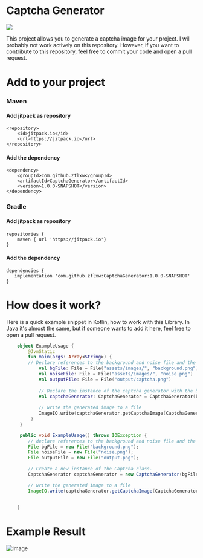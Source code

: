 # Captcha Generator

[![](https://jitpack.io/v/zFlxw/CaptchaGenerator.svg)](https://jitpack.io/#zFlxw/CaptchaGenerator)

This project allows you to generate a captcha image for your project. I will probably not work actively on this repository. However, if you want to contribute to this repository, feel free to commit your code and open a pull request. 

# Add to your project
### Maven

 #### Add jitpack as repository

    <repository>
		<id>jitpack.io</id>
		<url>https://jitpack.io</url>
    </repository>

#### Add the dependency

    <dependency>
	    <groupId>com.github.zflxw</groupId>
	    <artifactId>CaptchaGenerator</artifactId>
	    <version>1.0.0-SNAPSHOT</version>
    </dependency>

### Gradle
#### Add jitpack as repository
    repositories {
        maven { url 'https://jitpack.io'}
    }
#### Add the dependency
    dependencies {
       implementation 'com.github.zflxw:CaptchaGenerator:1.0.0-SNAPSHOT'
    }

# How does it work?
Here is a quick example snippet in Kotlin, how to work with this Library. In Java it's almost the same, but if someone wants to add it here, feel free to open a pull request.
```kotlin
    object ExampleUsage {
	    @JvmStatic  
	    fun main(args: Array<String>) {  
		// Declare references to the background and noise file and the output file.  
	        val bgFile: File = File("assets/images/", "background.png")  
	        val noiseFile: File = File("assets/images/", "noise.png")  
	        val outputFile: File = File("output/captcha.png")  
      
	        // Declare the instance of the captcha generator with the background and noise layer as parameter  
	        val captchaGenerator: CaptchaGenerator = CaptchaGenerator(bgFile, noiseFile)  
      
	        // write the generated image to a file  
	        ImageIO.write(captchaGenerator.getCaptchaImage(CaptchaGenerator.generateCode()), "png", outputFile)  
	     }
     }
```
```java
     public void ExampleUsage() throws IOException {
        // declare references to the background and noise file and the output file
        File bgFile = new File("background.png");
        File noiseFile = new File("noise.png");
        File outputFile = new File("output.png");

        // Create a new instance of the Captcha class.
        CaptchaGenerator captchaGenerator = new CaptchaGenerator(bgFile, noiseFile);

        // write the generated image to a file
        ImageIO.write(captchaGenerator.getCaptchaImage(CaptchaGenerator.generateCode(10)), "png", outputFile);


    }
```

# Example Result

![Image](https://cdn.discordapp.com/attachments/732701889283489862/819332726536011837/captcha.png)
